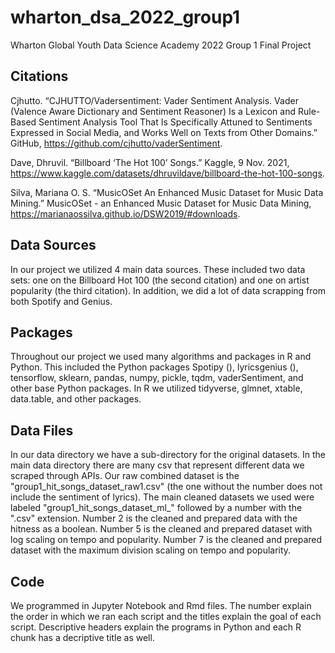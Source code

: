 # wharton_dsa_2022_group1
Wharton Global Youth Data Science Academy 2022 Group 1 Final Project

## Citations

Cjhutto. “CJHUTTO/Vadersentiment: Vader Sentiment Analysis. Vader (Valence Aware Dictionary and Sentiment Reasoner) Is a Lexicon and Rule-Based Sentiment Analysis Tool That Is Specifically Attuned to Sentiments Expressed in Social Media, and Works Well on Texts from Other Domains.” GitHub, https://github.com/cjhutto/vaderSentiment.

Dave, Dhruvil. “Billboard ‘The Hot 100’ Songs.” Kaggle, 9 Nov. 2021, https://www.kaggle.com/datasets/dhruvildave/billboard-the-hot-100-songs.

Silva, Mariana O. S. “MusicOSet An Enhanced Music Dataset for Music Data Mining.” MusicOSet - an Enhanced Music Dataset for Music Data Mining, https://marianaossilva.github.io/DSW2019/#downloads.


## Data Sources
In our project we utilized 4 main data sources. These included two data sets: one on the Billboard Hot 100 (the second citation) and one on artist popularity (the third citation). In addition, we did a lot of data scrapping from both Spotify and Genius.

## Packages
Throughout our project we used many algorithms and packages in R and Python. This included the Python packages Spotipy (), lyricsgenius (), tensorflow, sklearn, pandas, numpy, pickle, tqdm, vaderSentiment, and other base Python packages. In R we utilized tidyverse, glmnet, xtable, data.table, and other packages.

## Data Files
In our data directory we have a sub-directory for the original datasets. In the main data directory there are many csv that represent different data we scraped through APIs. Our raw combined dataset is the "group1_hit_songs_dataset_raw1.csv" (the one without the number does not include the sentiment of lyrics). The main cleaned datasets we used were labeled "group1_hit_songs_dataset_ml_" followed by a number with the ".csv" extension. Number 2 is the cleaned and prepared data with the hitness as a boolean. Number 5 is the cleaned and prepared dataset with log scaling on tempo and popularity. Number 7 is the cleaned and prepared dataset with the maximum division scaling on tempo and popularity.

## Code
We programmed in Jupyter Notebook and Rmd files. The number explain the order in which we ran each script and the titles explain the goal of each script. Descriptive headers explain the programs in Python and each R chunk has a decriptive title as well.